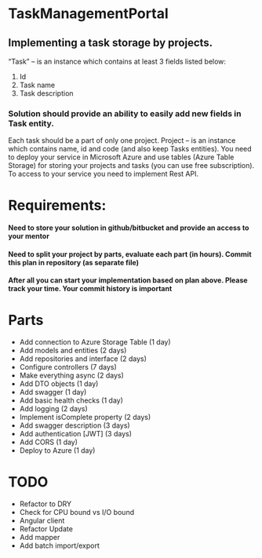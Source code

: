 # TaskManagementPortal

## Implementing a task storage by projects. 
“Task” – is an instance which contains at least 3 fields listed below:
1.	Id
2.	Task name
3.	Task description
### Solution should provide an ability to easily add new fields in Task entity. 
Each task should be a part of only one project. Project – is an instance which contains name, id and code (and also keep Tasks entities).
You need to deploy your service in Microsoft Azure and use tables (Azure Table Storage) for storing your projects and tasks (you can use free subscription). To access to your service you need to implement Rest API.

# Requirements:
#### Need to store your solution in github/bitbucket and provide an access to your mentor
#### Need to split your project by parts, evaluate each part (in hours). Commit this plan in repository (as separate file)
#### After all you can start your implementation based on plan above. Please track your time. Your commit history is important


# Parts
- Add connection to Azure Storage Table (1 day)
- Add models and entities (2 days)
- Add repositories and interface (2 days)
- Configure controllers (7 days)
- Make everything async (2 days)
- Add DTO objects (1 day)
- Add swagger (1 day)
- Add basic health checks (1 day)
- Add logging (2 days)
- Implement isComplete property (2 days)
- Add swagger description (3 days)
- Add authentication [JWT] (3 days)
- Add CORS (1 day)
- Deploy to Azure (1 day)

# TODO
- Refactor to DRY
- Check for CPU bound vs I/O bound
- Angular client
- Refactor Update
- Add mapper
- Add batch import/export


